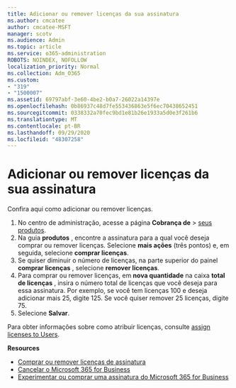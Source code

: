 ```yaml
---
title: Adicionar ou remover licenças da sua assinatura
ms.author: cmcatee
author: cmcatee-MSFT
manager: scotv
ms.audience: Admin
ms.topic: article
ms.service: o365-administration
ROBOTS: NOINDEX, NOFOLLOW
localization_priority: Normal
ms.collection: Adm_O365
ms.custom:
- "319"
- "1500007"
ms.assetid: 69797abf-3e60-4be2-b0a7-26022a14397e
ms.openlocfilehash: 0b86937c48d7fe553436863e5f6ec70438652451
ms.sourcegitcommit: 0338332a70fec9bd1e81b26e1933a5d0e3f261b6
ms.translationtype: MT
ms.contentlocale: pt-BR
ms.lasthandoff: 09/29/2020
ms.locfileid: "48307258"
---
```

# <a name="add-or-remove-licenses-for-your-subscription"></a>Adicionar ou remover licenças da sua assinatura

Confira aqui como adicionar ou remover licenças.
  
1. No centro de administração, acesse a página **Cobrança de** > [seus produtos](https://go.microsoft.com/fwlink/p/?linkid=842054).
2. Na guia **produtos** , encontre a assinatura para a qual você deseja comprar ou remover licenças. Selecione **mais ações** (três pontos) e, em seguida, selecione **comprar licenças**.
3. Se quiser diminuir o número de licenças, na parte superior do painel **comprar licenças** , selecione **remover licenças**.
4. Para comprar ou remover licenças, em **nova quantidade** na caixa **total de licenças** , insira o número total de licenças que você deseja para essa assinatura. Por exemplo, se você tem licenças 100 e deseja adicionar mais 25, digite 125. Se você quiser remover 25 licenças, digite 75.
5. Selecione **Salvar**.

Para obter informações sobre como atribuir licenças, consulte [assign licenses to Users](https://docs.microsoft.com/microsoft-365/admin/manage/assign-licenses-to-users).

**Resources**
  
- [Comprar ou remover licenças de assinatura](https://docs.microsoft.com/microsoft-365/commerce/licenses/buy-licenses)
- [Cancelar o Microsoft 365 for Business](https://docs.microsoft.com/microsoft-365/commerce/subscriptions/cancel-your-subscription)
- [Experimentar ou comprar uma assinatura do Microsoft 365 for Business](https://docs.microsoft.com/microsoft-365/commerce/try-or-buy-microsoft-365)